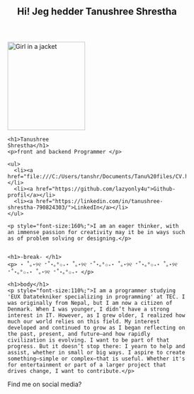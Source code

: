 <!DOCTYPE html>
<html lang="en">
<head>
<title>CSS Template</title>
<meta charset="utf-8">
<meta name="viewport" content="width=device-width, initial-scale=1">
<style>
* {
  box-sizing: border-box;
}

body {
  font-family: Times New Roman;
}

/* Style the header */
header {
  background-color:hsl(221, 54%, 26%);
  padding: 20px;
  text-align: center;
  font-size: 30px;
  color:white;
}



/* Create two columns/boxes that floats next to each other */
nav {
  float: left;
  width: 25%;
  height: 525px;
  background: hsl(221, 30%, 80%);
  padding: 15px;
}


/* Style the list inside the menu */
nav ul {
  list-style-type: none;
  padding: 0;
}

img {
  width: 100%;
}

article {
  float: left;
  padding: 20px;
  width: 75%;
  background-color: hsl(221, 38%, 97%);
  height: 525px; 
}

/* Clear floats after the columns */
section::after {
  content: "";
  display: table;
  clear: both;
}

/* Style the footer */
footer {
  background-color: hsl(221, 87%, 12%);
  padding: 20px;
  text-align: center;
  color: white;
}

/* Responsive layout - makes the two columns/boxes stack on top of each other instead of next to each other, on small screens */
@media (max-width: 600px) {
  nav, article {
    width: 100%;
    height: auto;
  }
}
</style>
</head>
<body>



<header>
  <h2>Hi! Jeg hedder Tanushree Shrestha</h2>
</header>

<section>
  <nav>
  <img src="img_girl.jpg" alt="Girl in a jacket" style="width:175px;height:200px;">

    <h1>Tanushree
    Shrestha</h1>
    <p>front and backend Programmer </p>
    
    <ul>
      <li><a href="file:///C:/Users/tanshr/Documents/Tanu%20files/CV.html">CV</a></li>
      <li><a href="https://github.com/lazyonly4u">Github-profil</a></li>
      <li><a href="https://linkedin.com/in/tanushree-shrestha-790824303/">LinkedIn</a></li>
    </ul>

  </nav>
  
  <article>

    <p style="font-size:160%;">I am an eager thinker, with an immense passion for creativity may it be in ways such as of problem solving or designing.</p>

    
    <h1>-break- </h1>
    <p> ⋆ ˚｡⋆୨୧ ⁺˚⋆｡°✩₊⋆ ˚｡⋆୨୧ ⁺˚⋆｡°✩₊⋆ ˚｡⋆୨୧ ⁺˚⋆｡°✩₊⋆ ˚｡⋆୨୧ ⁺˚⋆｡°✩₊⋆ ˚｡⋆୨୧ ⁺˚⋆｡°✩₊⋆ </p>
    
    <h1>body</h1>
    <p style="font-size:110%;">I am a programmer studying 'EUX Datatekniker specializing in programming' at TEC. I was originally from Nepal, but I am now a citizen of Denmark. When I was younger, I didn’t have a strong interest in IT. However, as I grew older, I realized how much our world relies on this field. My interest developed and continued to grow as I began reflecting on the past, present, and future—and how rapidly civilization is evolving. I want to be part of that progress. But it doesn’t stop there: I yearn to help and assist, whether in small or big ways. I aspire to create something—simple or complex—that is useful. Whether it's for entertainment or part of a larger project that drives change, I want to contribute.</p>


    
  </article>
</section>

<footer>
  <p>Find me on social media?</p>

</footer>

</body>
</html>
